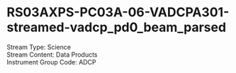 # RS03AXPS-PC03A-06-VADCPA301-streamed-vadcp_pd0_beam_parsed

Stream Type: Science<br>
Stream Content: Data Products<br>
Instrument Group Code: ADCP<br>
